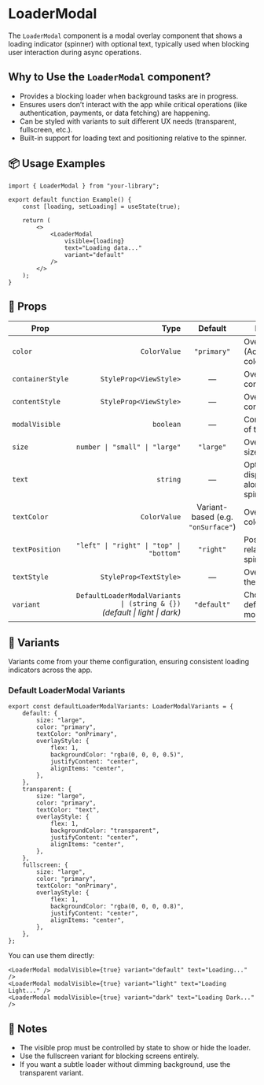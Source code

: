 # LoaderModal

The `LoaderModal` component is a modal overlay component that shows a loading indicator (spinner) with optional text, typically used when blocking user interaction during async operations.


## Why to Use the `LoaderModal` component?

- Provides a blocking loader when background tasks are in progress.
- Ensures users don’t interact with the app while critical operations (like authentication, payments, or data fetching) are happening.
- Can be styled with variants to suit different UX needs (transparent, fullscreen, etc.).
- Built-in support for loading text and positioning relative to the spinner.


## 📦 Usage Examples

```tsx
import { LoaderModal } from "your-library";

export default function Example() {
    const [loading, setLoading] = useState(true);

    return (
        <>
            <LoaderModal
                visible={loading}
                text="Loading data..."
                variant="default"
            />
        </>
    );
}
```


## 🔧 Props

| Prop             |                                                                            Type |               Default              | Description                                    |
| ---------------- | ------------------------------------------------------------------------------: | :--------------------------------: | ---------------------------------------------- |
| `color`          |                                                                    `ColorValue` |             `"primary"`            | Override spinner (ActivityIndicator) color.    |
| `containerStyle` |                                                          `StyleProp<ViewStyle>` |                  —                 | Override outer container style.                |
| `contentStyle`   |                                                          `StyleProp<ViewStyle>` |                  —                 | Override inner content style.                  |
| `modalVisible`   |                                                                       `boolean` |                  —                 | Controls visibility of the modal.              |
| `size`           |                                                  `number \| "small" \| "large"` |              `"large"`             | Override spinner size.                         |
| `text`           |                                                                        `string` |                  —                 | Optional text displayed alongside the spinner. |
| `textColor`      |                                                                    `ColorValue` | Variant-based (e.g. `"onSurface"`) | Override text color.                           |
| `textPosition`   |                                        `"left" \| "right" \| "top" \| "bottom"` |              `"right"`             | Position of text relative to the spinner.      |
| `textStyle`      |                                                          `StyleProp<TextStyle>` |                  —                 | Override style for the text.                   |
| `variant`        | `DefaultLoaderModalVariants \| (string & {})` <br> *(default \| light \| dark)* |             `"default"`            | Choose from default or custom modal variants.  |


## 🎨 Variants

Variants come from your theme configuration, ensuring consistent loading indicators across the app.

### Default LoaderModal Variants

```tsx
export const defaultLoaderModalVariants: LoaderModalVariants = {
    default: {
        size: "large",
        color: "primary",
        textColor: "onPrimary",
        overlayStyle: {
            flex: 1,
            backgroundColor: "rgba(0, 0, 0, 0.5)",
            justifyContent: "center",
            alignItems: "center",
        },
    },
    transparent: {
        size: "large",
        color: "primary",
        textColor: "text",
        overlayStyle: {
            flex: 1,
            backgroundColor: "transparent",
            justifyContent: "center",
            alignItems: "center",
        },
    },
    fullscreen: {
        size: "large",
        color: "primary",
        textColor: "onPrimary",
        overlayStyle: {
            flex: 1,
            backgroundColor: "rgba(0, 0, 0, 0.8)",
            justifyContent: "center",
            alignItems: "center",
        },
    },
};
```

You can use them directly:

```tsx
<LoaderModal modalVisible={true} variant="default" text="Loading..." />
<LoaderModal modalVisible={true} variant="light" text="Loading Light..." />
<LoaderModal modalVisible={true} variant="dark" text="Loading Dark..." />
```


## 📓 Notes

- The visible prop must be controlled by state to show or hide the loader.
- Use the fullscreen variant for blocking screens entirely.
- If you want a subtle loader without dimming background, use the transparent variant.
